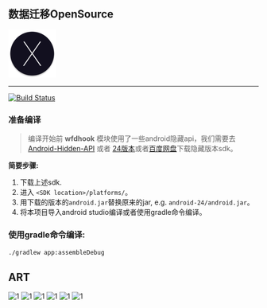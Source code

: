 ## 数据迁移OpenSource

![Logo](app/src/main/res/mipmap-xhdpi/ic_launcher_dark.png)

--------------

[![Build Status](https://travis-ci.org/Tornaco/DataMigration.svg?branch=master)](https://travis-ci.org/Tornaco/DataMigration)

### 准备编译

> 编译开始前
**wfdhook** 模块使用了一些android隐藏api，我们需要去 [Android-Hidden-API](https://github.com/anggrayudi/android-hidden-api) 或者 [24版本](https://github.com/Tornaco/Hidden-api-android-24)或者[百度网盘](http://pan.baidu.com/s/1dF6EcSx)下载隐藏版本sdk。

**简要步骤:**           
1. 下载上述sdk.
2. 进入 ```<SDK location>/platforms/```。
3. 用下载的版本的```android.jar```替换原来的jar, e.g. ```android-24/android.jar```。
4. 将本项目导入android studio编译或者使用gradle命令编译。

### 使用gradle命令编译:
```
./gradlew app:assembleDebug
```


## ART
![1](art/Screenshots/1.png)
![1](art/Screenshots/2.png)
![1](art/Screenshots/3.png)
![1](art/Screenshots/4.png)
![1](art/Screenshots/5.png)
![1](art/Screenshots/6.png)
